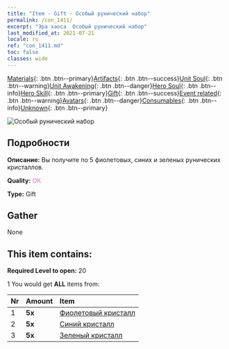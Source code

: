 ```yaml
---
title: "Item - Gift - Особый рунический набор"
permalink: /con_1411/
excerpt: "Эра хаоса  Особый рунический набор"
last_modified_at: 2021-07-21
locale: ru
ref: "con_1411.md"
toc: false
classes: wide
---
```

 [Materials](/ItemsRU/){: .btn .btn--primary}[Artifacts](/ItemsRU/Artifacts/){: .btn .btn--success}[Unit Soul](/ItemsRU/UnitSoul/){: .btn .btn--warning}[Unit Awakening](/ItemsRU/UnitAwakening/){: .btn .btn--danger}[Hero Soul](/ItemsRU/HeroSoul/){: .btn .btn--info}[Hero Skill](/ItemsRU/HeroSkill/){: .btn .btn--primary}[Gift](/ItemsRU/Gift/){: .btn .btn--success}[Event related](/ItemsRU/Events/){: .btn .btn--warning}[Avatars](/ItemsRU/Avatars/){: .btn .btn--danger}[Consumables](/ItemsRU/Consumables/){: .btn .btn--info}[Unknown](/ItemsRU/Unknown/){: .btn .btn--primary}

 ![Особый рунический набор](/images/t/i_907025.png)

## Подробности
 **Описание:** Вы получите по 5 фиолетовых, синих и зеленых рунических кристаллов.

 **Quality:** <span style="color: #DA70D6">OK</span>

 **Type:** Gift

## Gather

  None

## This item contains:

 **Required Level to open:** 20

 1 You would get **ALL** items  from:

  | Nr | Amount |     Item    |
  |:---|:-------|:------------|
  | 1 |  **5x** | [Фиолетовый кристалл](/ItemsRU/con_720/) |  | 
  | 2 |  **5x** | [Синий кристалл](/ItemsRU/con_716/) |  | 
  | 3 |  **5x** | [Зеленый кристалл](/ItemsRU/con_711/) |  | 

